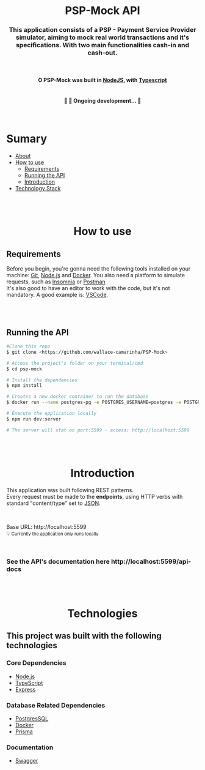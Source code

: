 <h1 align="center">PSP-Mock API</h1>

<h3 align="center">
  This application consists of a <strong>PSP - Payment Service Provider</strong> simulator, aiming to mock real world transactions and it's specifications. With two main functionalities <strong>cash-in</strong> and <strong>cash-out</strong>.
</h3>
<br>
<h4 align="center">O PSP-Mock was built in <a href="https://nodejs.org/en/">NodeJS</a>, with <a href="https://www.typescriptlang.org/">Typescript</a>


<br>
<br>

<h4 align="center">
	🚧   🚀 Ongoing development...  🚧
</h4>
<br>

Sumary
=================
<!--ts-->
   * [About](#About)
   * [How to use](#how-to-use)
      * [Requirements](#requirements)
      * [Running the API](#running-the-api)
      * [Introduction](#introduction)
   * [Technology Stack](#technologies)
<!--te-->
<br>
<br>

<!-- <h1 align="center">About</h1> -->


<h1 align="center">How to use</h1>

<h2> Requirements</h2>

Before you begin, you're gonna need the following tools installed on your machine:
[Git](https://git-scm.com), [Node.js](https://nodejs.org/en/) and [Docker](https://www.docker.com/). You also need a platform to simulate requests, such as [Insomnia](https://insomnia.rest/download) or [Postman](https://www.postman.com/downloads/)
<br>
It's also good to have an editor to work with the code, but it's not mandatory. A good example is: [VSCode](https://code.visualstudio.com/).



<br>
<br>

## Running the API

```bash
#Clone this repo
$ git clone <https://github.com/wallace-camarinha/PSP-Mock>

# Access the project's folder on your terminal/cmd
$ cd psp-mock

# Install the dependencies
$ npm install

# Creates a new docker container to run the database
$ docker run --name postgres-pg -e POSTGRES_USERNAME=postgres -e POSTGRES_PASSWORD=docker -p 5432:5432 -d postgres

# Execute the application locally
$ npm run dev:server

# The server will stat on port:5599 - access: http://localhost:5599
```

<br>
<br>


<h1 align="center">Introduction</h1>

This application was built following REST patterns.
<br>
Every request must be made to the <strong>endpoints</strong>, using HTTP verbs with standard "content/type" set to [JSON](http://www.json.org/).

<br>

Base URL: http://localhost:5599
<br>
💡<small> Currently the application only runs locally</small>

<br>

### See the API's documentation here http://localhost:5599/api-docs

<br>
<br>

<h1 align="center">Technologies</h1>

## This project was built with the following technologies

### Core Dependencies

- [Node.js](https://nodejs.org/en/)
- [TypeScript](https://www.typescriptlang.org/)
- [Express](https://expressjs.com/)

### Database Related Dependencies

- [PostgresSQL](https://www.postgresql.org/)
- [Docker](https://www.docker.com/)
- [Prisma](https://www.prisma.io/)

### Documentation

- [Swagger](https://swagger.io)
